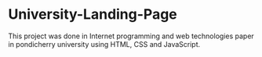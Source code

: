 # University-Landing-Page
This project was done in Internet programming and web technologies paper in pondicherry university using HTML, CSS and JavaScript.
